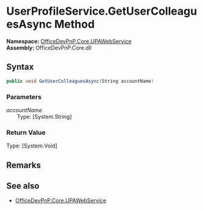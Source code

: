 # UserProfileService.GetUserColleaguesAsync Method  
  

**Namespace:** [OfficeDevPnP.Core.UPAWebService](OfficeDevPnP.Core.UPAWebService.md)  
**Assembly:** OfficeDevPnP.Core.dll  
## Syntax
```C#
public void GetUserColleaguesAsync(String accountName)
```
### Parameters
*accountName*  
&emsp;&emsp;Type: [System.String] 
&emsp;&emsp;  
  
### Return Value
Type: [System.Void]  

## Remarks 

## See also
- [OfficeDevPnP.Core.UPAWebService](OfficeDevPnP.Core.UPAWebService.md)
